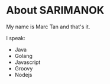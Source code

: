 # About SARIMANOK

My name is Marc Tan and that's it.

I speak:

- Java
- Golang
- Javascript
- Groovy
- Nodejs
